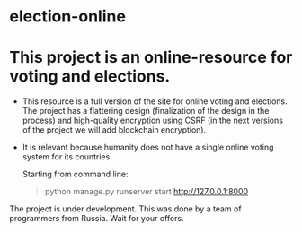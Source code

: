 # election-online
This project is an online-resource for voting and elections. 
============================================================

 + This resource is a full version of the site for online voting and elections. The project has a flattering design (finalization of the design in the process) and high-quality encryption using CSRF (in the next versions of the project we will add blockchain encryption).
 
 + It is relevant because humanity does not have a single online voting system for its countries.
  
 
   Starting from command line:
   > python manage.py runserver
   > start http://127.0.0.1:8000
  
  
  
  The project is under development. This was done by a team of programmers from Russia. Wait for your offers.
